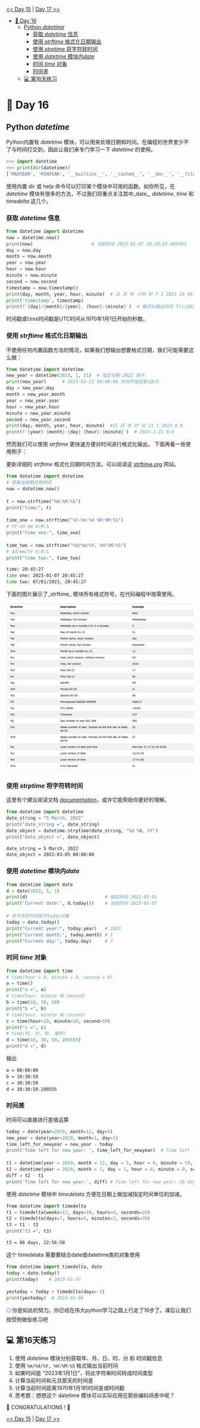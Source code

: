 
[<< Day 15](../15_Day_Python_type_errors/15_python_type_errors.md) | [Day 17 >>](../17_Day_Exception_handling/17_exception_handling.md)

- [📘 Day 16](#-day-16)
  - [Python *datetime*](#python-datetime)
    - [获取 *datetime* 信息](#获取-datetime-信息)
    - [使用 *strftime* 格式化日期输出](#使用-strftime-格式化日期输出)
    - [使用 *strptime* 将字符转时间](#使用-strptime-将字符转时间)
    - [使用 *datetime* 模块内*date* ](#使用-datetime-模块内*date* )
    - [时间 *time* 对象](#时间-time-对象)
    - [时间差](#时间差g)
  - [💻 第16天练习](#-第16天练习)
# 📘 Day 16

## Python *datetime*

Python内置有 _datetime_ 模块，可以用来处理日期和时间。在编程的世界里少不了与时间打交到，因此让我们来专门学习一下 _datetime_ 的使用。

```py
>>> import datetime
>>> print(dir(datetime))
['MAXYEAR', 'MINYEAR', '__builtins__', '__cached__', '__doc__', '__file__', '__loader__', '__name__', '__package__', '__spec__', 'date', 'datetime', 'datetime_CAPI', 'sys', 'time', 'timedelta', 'timezone', 'tzinfo']
```

使用内置 dir 或 help 命令可以打印某个模块中可用的函数。如你所见，在 _datetime_ 模块有很多的方法，不过我们将重点关注其中_date_, _datetime_, _time_ 和 _timedelta_ 这几个。

### 获取 *datetime* 信息

```py
from datetime import datetime
now = datetime.now()
print(now)                      # 当前时间 2023-01-07 20:30:55.689393
day = now.day 
month = now.month
year = now.year
hour = now.hour
minute = now.minute
second = now.second
timestamp = now.timestamp()
print(day, month, year, hour, minute)  # 日 月 年 小时 秒 7 1 2023 20 30
print('timestamp', timestamp)
print(f'{day}/{month}/{year}, {hour}:{minute}')  # 格式化输出时间 7/1/2023, 20:30
```

时间戳或Unix时间戳是UTC时间从1970年1月1日开始的秒数。

### 使用 *strftime* 格式化日期输出

不使用任何内置函数方法的情况，如果我们想输出想要格式日期，我们可能需要这么做：
```py
from datetime import datetime
new_year = datetime(2023, 1, 21)  # 指定日期 2023 除夕
print(new_year)      # 2023-01-21 00:00:00 时间不指定默认0点
day = new_year.day
month = new_year.month
year = new_year.year
hour = new_year.hour
minute = new_year.minute
second = new_year.second
print(day, month, year, hour, minute)  #日 月 年 时 分 21 1 2023 0 0
print(f'{year}-{month}-{day} {hour}:{minute}')  # 2023-1-21 0:0
```

然而我们可以使用 *strftime* 更快速方便对时间进行格式化输出， 下面再看一些使用例子：

更新详细的 *strftime* 格式化日期时间方法，可以阅读这 [strftime.org](https://strftime.org/) 网站。

```py
from datetime import datetime
# 获取当前期日和时间
now = datetime.now()

t = now.strftime("%H:%M:%S")
print("time:", t)

time_one = now.strftime("%Y-%m-%d %H:%M:%S")
# YY-dd-mm H:M:S
print("time one:", time_one)

time_two = now.strftime("%d/%m/%Y, %H:%M:%S")
# dd/mm/YY H:M:S
print("time two:", time_two)
```

```sh
time: 20:45:27
time one: 2023-01-07 20:45:27
time two: 07/01/2023, 20:45:27
```

下面的图片展示了_strftime_ 模块所有格式符号。在代码编程中按需使用。

![strftime](../images/day1601_strftime.png)

### 使用 *strptime* 将字符转时间

这里有个建议阅读文档 [documentation](https://www.programiz.com/python-programming/datetime/strptimet)，或许它能帮助你更好的理解。

```py
from datetime import datetime
date_string = "5 March, 2022"
print("date_string =", date_string)
date_object = datetime.strptime(date_string, "%d %B, %Y")
print("date_object =", date_object)
```

```sh
date_string = 5 March, 2022
date_object = 2022-03-05 00:00:00
```

### 使用 *datetime* 模块内*date* 

```py
from datetime import date
d = date(2022, 5, 1)
print(d)                             # 指定时间 2022-05-01 
print('Current date:', d.today())    # 当前时间 2023-01-07

# 将今天的时间给予today对象
today = date.today()
print("Current year:", today.year)   # 2023
print("Current month:", today.month) # 1
print("Current day:", today.day)     # 7
```

### 时间 *time* 对象

```py
from datetime import time
# time(hour = 0, minute = 0, second = 0)
a = time()
print("a =", a)
# time(hour, minute 和 second)
b = time(10, 30, 50)
print("b =", b)
# time(hour, minute 和 second)
c = time(hour=10, minute=30, second=50)
print("c =", c)
# time(时, 分, 秒, 毫秒)
d = time(10, 30, 50, 200555)
print("d =", d)
```

输出
``` sh  
a = 00:00:00  
b = 10:30:50  
c = 10:30:50  
d = 10:30:50.200555
```

### 时间差

时间可以直接进行差值运算
```py
today = date(year=2019, month=12, day=5)
new_year = date(year=2020, month=1, day=1)
time_left_for_newyear = new_year - today
print('Time left for new year: ', time_left_for_newyear)  # Time left for new year:  27 days, 0:00:00

t1 = datetime(year = 2019, month = 12, day = 5, hour = 0, minute = 59, second = 0)
t2 = datetime(year = 2020, month = 1, day = 1, hour = 0, minute = 0, second = 0)
diff = t2 - t1
print('Time left for new year:', diff) # Time left for new year: 26 days, 23: 01: 00
```

使用 *datetime* 模块中 *timedelata* 方便在日期上做加减指定时间单位的加减。

```py
from datetime import timedelta
t1 = timedelta(weeks=12, days=10, hours=4, seconds=20)
t2 = timedelta(days=7, hours=5, minutes=3, seconds=30)
t3 = t1 - t2
print("t3 =", t3)
```

```sh
t3 = 86 days, 22:56:50
```

这个 timedelata 需要要结合date或datetime类的对象使用
```py
from datetime import timedelta, date
today = date.today()
print(today)    # 2023-01-07

yestoday = today + timedelta(days=-1)
print(yestoday)  # 2023-01-06
```

🌕 你是如此的努力。你已经在伟大python学习之路上行走了16步了。课后让我们按惯例做些练习吧

## 💻 第16天练习

1. 使用 *datetime* 模块分别获取年、月、日、时、分 和 时间戳信息
2. 使用 `%m/%d/%Y, %H:%M:%S` 格式输出当前时间
3. 如果时间是 “2023年1月1日”，将此字符串时间转成时间类型
4. 计算当前时间和元旦那天的时间差
5. 计算当前时间距离1970年1月1的时间差或时间戳
6. 思考题：想想这个 datetime 模块可以实际应用在那些编码场景中呢？

🎉 CONGRATULATIONS ! 🎉

[<< Day 15](../15_Day_Python_type_errors/15_python_type_errors.md) | [Day 17 >>](../17_Day_Exception_handling/17_exception_handling.md)